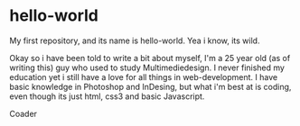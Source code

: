 # hello-world
My first repository, and its name is hello-world. Yea i know, its wild.

Okay so i have been told to write a bit about myself, I'm a 25 year old (as of writing this) guy who used to study Multimediedesign. I never finished my education yet i still have a love for all things in web-development. I have basic knowledge in Photoshop and InDesing, but what i'm best at is coding, even though its just html, css3 and basic Javascript.

Coader
